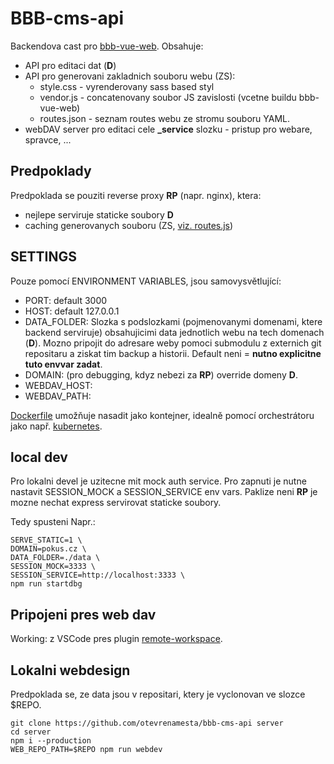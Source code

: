 # BBB-cms-api

Backendova cast pro [bbb-vue-web](https://github.com/otevrenamesta/bbb-vue-web).
Obsahuje:
- API pro editaci dat (__D__) 
- API pro generovani zakladnich souboru webu (ZS):
  - style.css - vyrenderovany sass based styl
  - vendor.js - concatenovany soubor JS zavislosti (vcetne buildu bbb-vue-web)
  - routes.json - seznam routes webu ze stromu souboru YAML.
- webDAV server pro editaci cele **_service** slozku - pristup pro webare, spravce, ...

## Predpoklady

Predpoklada se pouziti reverse proxy __RP__ (napr. nginx), ktera:
- nejlepe serviruje staticke soubory __D__
- caching generovanych souboru (ZS, [viz. routes.js](./routes.js))

## SETTINGS

Pouze pomocí ENVIRONMENT VARIABLES, jsou samovysvětlující:
- PORT: default 3000
- HOST: default 127.0.0.1
- DATA_FOLDER: Slozka s podslozkami (pojmenovanymi domenami, ktere backend serviruje) 
obsahujicimi data jednotlich webu na tech domenach (__D__).
Mozno pripojit do adresare weby pomoci submodulu z externich git repositaru 
a ziskat tim backup a historii.
Default neni = __nutno explicitne tuto envvar zadat__. 
- DOMAIN: (pro debugging, kdyz nebezi za __RP__) override domeny __D__.
- WEBDAV_HOST: 
- WEBDAV_PATH:

[Dockerfile](Dockerfile) umožňuje nasadit jako kontejner,
idealně pomocí orchestrátoru jako např. [kubernetes](https://kubernetes.io/).

## local dev

Pro lokalni devel je uzitecne mit mock auth service.
Pro zapnuti je nutne nastavit SESSION_MOCK a SESSION_SERVICE env vars.
Paklize neni __RP__ je mozne nechat express servirovat staticke soubory.

Tedy spusteni Napr.:
```
SERVE_STATIC=1 \
DOMAIN=pokus.cz \
DATA_FOLDER=./data \
SESSION_MOCK=3333 \
SESSION_SERVICE=http://localhost:3333 \
npm run startdbg
```

## Pripojeni pres web dav

Working: z VSCode pres plugin [remote-workspace](https://marketplace.visualstudio.com/items?itemName=liveecommerce.vscode-remote-workspace).

## Lokalni webdesign

Predpoklada se, ze data jsou v repositari, ktery je vyclonovan ve slozce $REPO.

```
git clone https://github.com/otevrenamesta/bbb-cms-api server
cd server
npm i --production
WEB_REPO_PATH=$REPO npm run webdev
```